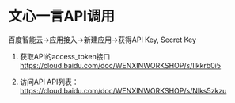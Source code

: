 # 文心一言API调用

百度智能云->应用接入->新建应用->获得API Key, Secret Key

1. 获取API的access_token接口
https://cloud.baidu.com/doc/WENXINWORKSHOP/s/Ilkkrb0i5

2. 访问API
API列表：https://cloud.baidu.com/doc/WENXINWORKSHOP/s/Nlks5zkzu
